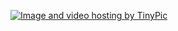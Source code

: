 <a href="http://pt-br.tinypic.com?ref=29fs6xf" target="_blank"><img src="http://i57.tinypic.com/29fs6xf.png" border="0" alt="Image and video hosting by TinyPic"></a>
